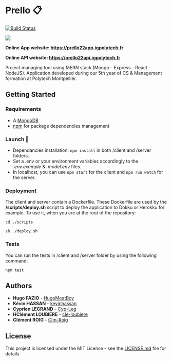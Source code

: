 # Prello :clipboard:
[![Build Status](https://travis-ci.org/kevinhassan/prello.svg?branch=develop)](https://travis-ci.org/kevinhassan/prello)
<div>
  <a href="https://prello22app.igpolytech.fr">
<img src="https://raw.githubusercontent.com/kevinhassan/prello/develop/client/src/assets/logo_prello.png" style="margin:auto"/>
  </a>
</div>

**Online App website: https://prello22app.igpolytech.fr**

**Online API website: https://prello22api.igpolytech.fr**

Project managing tool using MERN stack (Mongo - Express - React - NodeJS). Application developed during our 5th year of CS & Management formation at Polytech Montpellier.

## Getting Started

### Requirements

- A [MongoDB](https://www.mongodb.com/fr)
- [npm](https://www.npmjs.com/) for package dependencies management

### Launch :rocket:

- Dependancies installation: `npm install` in both /client and /server folders.
- Set a .env or your environment variables accordingly to the *.env.example* & *.model.env* files.
- In localhost, you can use `npm start` for the client and `npm run watch` for the server.

### Deployment 
The client and server contain a Dockerfile. These Dockerfile are used by the **/scripts/deploy.sh** script to deploy the application to Dokku or Herokku for example. To use it, when you are at the root of the repository: 

`cd ./scripts`

`sh ./deploy.sh`

### Tests

You can run the tests in /client and /server folder by using the following command: 

`npm test`

## Authors

* **Hugo FAZIO** - [HugoMeatBoy](https://github.com/HugoMeatBoy)
* **Kévin HASSAN** - [kevinhassan](https://github.com/kevinhassan)
* **Cyprien LEGRAND** - [Cyp-Leg](https://github.com/Cyp-Leg)
* **HClément LOUBIERE** - [cle-loubiere](https://github.com/cle-loubiere)
* **Clément ROIG** - [Clm-Roig](https://github.com/Clm-Roig)

## License
This project is licensed under the MIT License - see the [LICENSE.md](LICENSE.md) file for details
